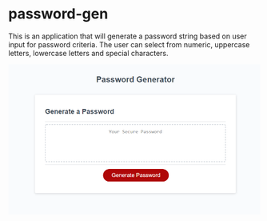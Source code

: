 # password-gen
This is an application that will generate a password string based on user input for password criteria. The user can select from numeric, uppercase letters, lowercase letters and special characters.  

![Screenshot](./screenshot.png)

